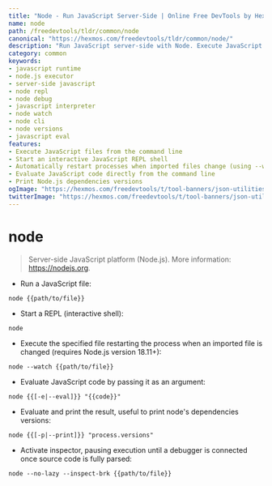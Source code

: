 ```yaml
---
title: "Node - Run JavaScript Server-Side | Online Free DevTools by Hexmos"
name: node
path: /freedevtools/tldr/common/node
canonical: "https://hexmos.com/freedevtools/tldr/common/node/"
description: "Run JavaScript server-side with Node. Execute JavaScript files, start REPL shells, and evaluate code. Free online tool, no registration required."
category: common
keywords:
- javascript runtime
- node.js executor
- server-side javascript
- node repl
- node debug
- javascript interpreter
- node watch
- node cli
- node versions
- javascript eval
features:
- Execute JavaScript files from the command line
- Start an interactive JavaScript REPL shell
- Automatically restart processes when imported files change (using --watch)
- Evaluate JavaScript code directly from the command line
- Print Node.js dependencies versions
ogImage: "https://hexmos.com/freedevtools/t/tool-banners/json-utilities-banner.png"
twitterImage: "https://hexmos.com/freedevtools/t/tool-banners/json-utilities-banner.png"
---
```


# node

> Server-side JavaScript platform (Node.js).
> More information: <https://nodejs.org>.

- Run a JavaScript file:

`node {{path/to/file}}`

- Start a REPL (interactive shell):

`node`

- Execute the specified file restarting the process when an imported file is changed (requires Node.js version 18.11+):

`node --watch {{path/to/file}}`

- Evaluate JavaScript code by passing it as an argument:

`node {{[-e|--eval]}} "{{code}}"`

- Evaluate and print the result, useful to print node's dependencies versions:

`node {{[-p|--print]}} "process.versions"`

- Activate inspector, pausing execution until a debugger is connected once source code is fully parsed:

`node --no-lazy --inspect-brk {{path/to/file}}`
